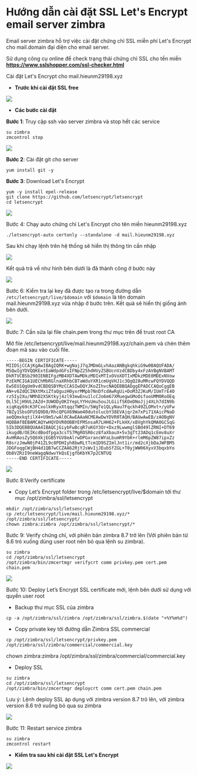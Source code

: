 # Hướng dẫn cài đặt SSL Let's Encrypt email server zimbra

Email server zimbra hỗ trợ việc cài đặt chứng chỉ SSL miễn phí Let's Encrypt cho mail.domain đại diện cho email server.

Sử dụng công cụ online để check trạng thái chứng chỉ SSL cho tền miền **https://www.sslshopper.com/ssl-checker.html**

Cài đặt Let's Encrypt cho mail.hieunm29198.xyz

- **Trước khi cài đặt SSL free**

<img src=https://image.prntscr.com/image/nebym2NLRoWNWlGwt7YQRg.png>

- **Các bước cài đặt**

**Bước 1**: Truy cập ssh vào server zimbra và stop hết các service
```
su zimbra
zmcontrol stop
```

<img src=https://image.prntscr.com/image/Qz8mptQHTgWLOejbNMsPyg.png >

**Bước 2**: Cài đặt git cho server
```
yum install git -y
```

**Bước 3**: Download Let's Encrypt
```
yum -y install epel-release
git clone https://github.com/letsencrypt/letsencrypt
cd letsencrypt
```

<img src=https://image.prntscr.com/image/DxtDO7QoTA2qMyI1s713hw.png>

Bước 4: Chạy auto chứng chỉ Let's Encrypt cho tên miền hieunm29198.xyz

```
./letsencrypt-auto certonly --standalone -d mail.hieunm29198.xyz
```
Sau khi chạy lệnh trên hệ thống sẽ hiển thị thông tin cần nhập

<img src= https://image.prntscr.com/image/GAgECF11SpqubEiHku7few.png>

Kết quả trả về như hình bên dưới là đã thành công ở bước này

<img src=https://image.prntscr.com/image/1gai9RA-T8Kv2BQQYXy0JA.png>


Bước 6: Kiểm tra lại key đã được tạo ra trong đường dẫn `/etc/letsencrypt/live/$domain` với `$domain` là tên domain mail.hieunm29198.xyz vừa nhập ở bước trên. Kết quả sẽ hiển thị giống ảnh bên dưới.

<img src=https://image.prntscr.com/image/dIp6GRFXRgu6-r-RlkVXqA.png>

Bước 7: Cần sửa lại file chain.pem trong thư mục trên để trust root CA

Mở file /etc/letsencrypt/live/mail.hieunm29198.xyz/chain.pem và chèn thêm đoạn mã sau vào cuối file.
```
-----BEGIN CERTIFICATE-----
MIIDSjCCAjKgAwIBAgIQRK+wgNajJ7qJMDmGLvhAazANBgkqhkiG9w0BAQUFADA/
MSQwIgYDVQQKExtEaWdpdGFsIFNpZ25hdHVyZSBUcnVzdCBDby4xFzAVBgNVBAMT
DkRTVCBSb290IENBIFgzMB4XDTAwMDkzMDIxMTIxOVoXDTIxMDkzMDE0MDExNVow
PzEkMCIGA1UEChMbRGlnaXRhbCBTaWduYXR1cmUgVHJ1c3QgQ28uMRcwFQYDVQQD
Ew5EU1QgUm9vdCBDQSBYMzCCASIwDQYJKoZIhvcNAQEBBQADggEPADCCAQoCggEB
AN+v6ZdQCINXtMxiZfaQguzH0yxrMMpb7NnDfcdAwRgUi+DoM3ZJKuM/IUmTrE4O
rz5Iy2Xu/NMhD2XSKtkyj4zl93ewEnu1lcCJo6m67XMuegwGMoOifooUMM0RoOEq
OLl5CjH9UL2AZd+3UWODyOKIYepLYYHsUmu5ouJLGiifSKOeDNoJjj4XLh7dIN9b
xiqKqy69cK3FCxolkHRyxXtqqzTWMIn/5WgTe1QLyNau7Fqckh49ZLOMxt+/yUFw
7BZy1SbsOFU5Q9D8/RhcQPGX69Wam40dutolucbY38EVAjqr2m7xPi71XAicPNaD
aeQQmxkqtilX4+U9m5/wAl0CAwEAAaNCMEAwDwYDVR0TAQH/BAUwAwEB/zAOBgNV
HQ8BAf8EBAMCAQYwHQYDVR0OBBYEFMSnsaR7LHH62+FLkHX/xBVghYkQMA0GCSqG
SIb3DQEBBQUAA4IBAQCjGiybFwBcqR7uKGY3Or+Dxz9LwwmglSBd49lZRNI+DT69
ikugdB/OEIKcdBodfpga3csTS7MgROSR6cz8faXbauX+5v3gTt23ADq1cEmv8uXr
AvHRAosZy5Q6XkjEGB5YGV8eAlrwDPGxrancWYaLbumR9YbK+rlmM6pZW87ipxZz
R8srzJmwN0jP41ZL9c8PDHIyh8bwRLtTcm1D9SZImlJnt1ir/md2cXjbDaJWFBM5
JDGFoqgCWjBH4d1QB7wCCZAA62RjYJsWvIjJEubSfZGL+T0yjWW06XyxV3bqxbYo
Ob8VZRzI9neWagqNdwvYkQsEjgfbKbYK7p2CNTUQ
-----END CERTIFICATE-----
```

<img src= https://image.prntscr.com/image/XEhp01nERKqkfTI404mhUg.png>

Bước 8:Verify certificate

+ Copy Let’s Encrypt folder trong /etc/letsencrypt/live/$domain tới thư mục /opt/zimbra/ssl/letsencrypt
```
mkdir /opt/zimbra/ssl/letsencrypt
cp /etc/letsencrypt/live/mail.hieunm29198.xyz/* /opt/zimbra/ssl/letsencrypt/
chown zimbra:zimbra /opt/zimbra/ssl/letsencrypt/*
```
Bước 9: Verify chứng chỉ, với phiên bản zimbra 8.7 trở lên (Với phiên bản từ 8.6 trỏ xuống dùng user root nên bỏ qua lệnh su zimbra).
```
su zimbra
cd /opt/zimbra/ssl/letsencrypt
/opt/zimbra/bin/zmcertmgr verifycrt comm privkey.pem cert.pem chain.pem
```
<img src=https://image.prntscr.com/image/6XCrBIvZQsuNgxPLZoGc1g.png>

Bước 10: Deploy Let’s Encrypt SSL certificate mới, lệnh bên dưới sử dụng với quyền user root

+ Backup thư mục SSL của zimbra
```
cp -a /opt/zimbra/ssl/zimbra /opt/zimbra/ssl/zimbra.$(date "+%Y%m%d")
```
+ Copy private key tới đường dẫn Zimbra SSL commercial
```
cp /opt/zimbra/ssl/letsencrypt/privkey.pem /opt/zimbra/ssl/zimbra/commercial/commercial.key
```
chown zimbra:zimbra /opt/zimbra/ssl/zimbra/commercial/commercial.key
+ Deploy SSL
```
su zimbra
cd /opt/zimbra/ssl/letsencrypt
/opt/zimbra/bin/zmcertmgr deploycrt comm cert.pem chain.pem
```
Lưu ý: Lệnh deploy SSL áp dụng với zimbra version 8.7 trỏ lên, với zimbra version 8.6 trở xuống bỏ qua su zimbra

<img src=https://image.prntscr.com/image/THZ1KUdKQameQmFfUTtmLQ.png>

Bước 11: Restart service zimbra
```
su zimbra
zmcontrol restart
```
- **Kiểm tra sau khi cài đặt SSL Let's Encrypt**

<img src=https://image.prntscr.com/image/KdEdE42iRJWieWDiQ61zEw.png>

